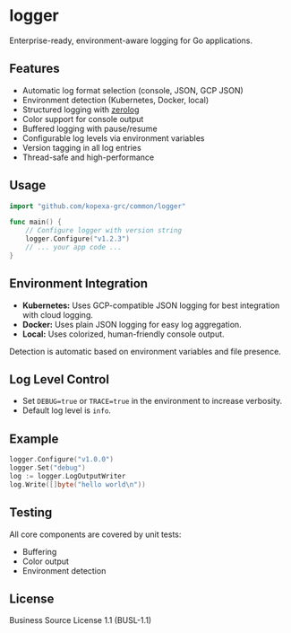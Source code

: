# logger

Enterprise-ready, environment-aware logging for Go applications.

## Features
- Automatic log format selection (console, JSON, GCP JSON)
- Environment detection (Kubernetes, Docker, local)
- Structured logging with [zerolog](https://github.com/rs/zerolog)
- Color support for console output
- Buffered logging with pause/resume
- Configurable log levels via environment variables
- Version tagging in all log entries
- Thread-safe and high-performance

## Usage

```go
import "github.com/kopexa-grc/common/logger"

func main() {
    // Configure logger with version string
    logger.Configure("v1.2.3")
    // ... your app code ...
}
```

## Environment Integration
- **Kubernetes:** Uses GCP-compatible JSON logging for best integration with cloud logging.
- **Docker:** Uses plain JSON logging for easy log aggregation.
- **Local:** Uses colorized, human-friendly console output.

Detection is automatic based on environment variables and file presence.

## Log Level Control
- Set `DEBUG=true` or `TRACE=true` in the environment to increase verbosity.
- Default log level is `info`.

## Example
```go
logger.Configure("v1.0.0")
logger.Set("debug")
log := logger.LogOutputWriter
log.Write([]byte("hello world\n"))
```

## Testing
All core components are covered by unit tests:
- Buffering
- Color output
- Environment detection

## License
Business Source License 1.1 (BUSL-1.1) 